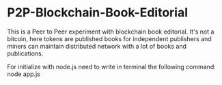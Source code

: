 # P2P-Blockchain-Book-Editorial

This is a Peer to Peer experiment with blockchain book editorial. It's not a bitcoin, here tokens are published books for independent publishers and miners can maintain distributed network with a lot of books and publications.

For initialize with node.js need to write in terminal the following command: 
node app.js
